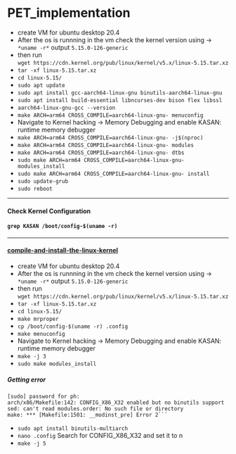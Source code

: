 # PET_implementation

<!-- *** -->

* create VM for ubuntu desktop 20.4
* After the os is runnning in the vm check the kernel version using -> 
    ```*uname -r*``` output ```5.15.0-126-generic```
* then run \
```wget https://cdn.kernel.org/pub/linux/kernel/v5.x/linux-5.15.tar.xz```
* ```tar -xf linux-5.15.tar.xz```
* ```cd linux-5.15/```
* ```sudo apt update```
* ```sudo apt install gcc-aarch64-linux-gnu binutils-aarch64-linux-gnu```
* ```sudo apt install build-essential libncurses-dev bison flex libssl```
* ```aarch64-linux-gnu-gcc --version```
* ```make ARCH=arm64 CROSS_COMPILE=aarch64-linux-gnu- menuconfig```
* Navigate to Kernel hacking -> Memory Debugging and enable KASAN: runtime memory debugger
* ```make ARCH=arm64 CROSS_COMPILE=aarch64-linux-gnu- -j$(nproc)```
* ```make ARCH=arm64 CROSS_COMPILE=aarch64-linux-gnu- modules```
* ```make ARCH=arm64 CROSS_COMPILE=aarch64-linux-gnu- dtbs```
* ```sudo make ARCH=arm64 CROSS_COMPILE=aarch64-linux-gnu- modules_install```
* ```sudo make ARCH=arm64 CROSS_COMPILE=aarch64-linux-gnu- install```
* ```sudo update-grub```
* ```sudo reboot```


***
#### Check Kernel Configuration
#### ```grep KASAN /boot/config-$(uname -r)```

***
#### [compile-and-install-the-linux-kernel](https://cylab.be/blog/343/compile-and-install-the-linux-kernel)
* create VM for ubuntu desktop 20.4
* After the os is runnning in the vm check the kernel version using -> 
    ```*uname -r*``` output ```5.15.0-126-generic```
* then run \
```wget https://cdn.kernel.org/pub/linux/kernel/v5.x/linux-5.15.tar.xz```
* ```tar -xf linux-5.15.tar.xz```
* ```cd linux-5.15/```
* ```make mrproper```
* ```cp /boot/config-$(uname -r) .config```
* ```make menuconfig```
* Navigate to Kernel hacking -> Memory Debugging and enable KASAN: runtime memory debugger
* ```make -j 3```
* ```sudo make modules_install```
##### Getting error
```ph@ph-Standard-PC-Q35-ICH9-2009:~/linux-5.15$ sudo make modules_install
[sudo] password for ph: 
arch/x86/Makefile:142: CONFIG_X86_X32 enabled but no binutils support
sed: can't read modules.order: No such file or directory
make: *** [Makefile:1501: __modinst_pre] Error 2```
```
* ```sudo apt install binutils-multiarch```
* ```nano .config```
    Search for CONFIG_X86_X32 and set it to n
* ```make -j 5```